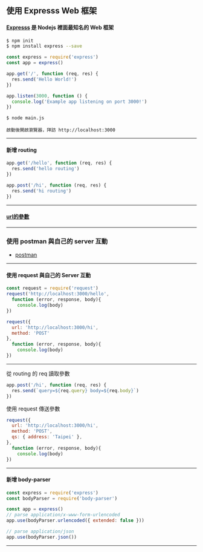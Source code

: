 ## 使用 Expresss Web 框架
#### [Expresss](http://expressjs.com/) 是 Nodejs 裡面最知名的 Web 框架

```bash
$ npm init
$ npm install express --save
```

```javascript
const express = require('express')
const app = express()

app.get('/', function (req, res) {
  res.send('Hello World!')
})

app.listen(3000, function () {
  console.log('Example app listening on port 3000!')
})
```

```bash
$ node main.js
```
```
啟動後開啟瀏覽器，拜訪 http://localhost:3000
```

---

#### 新增 routing
```javascript
app.get('/hello', function (req, res) {
  res.send('hello routing')
})

app.post('/hi', function (req, res) {
  res.send('hi routing')
})
```

---

#### [url的參數](https://nodejs.org/docs/latest/api/url.html#url_url_strings_and_url_objects)


---

### 使用 postman 與自己的 server 互動

* [postman](https://chrome.google.com/webstore/detail/postman/fhbjgbiflinjbdggehcddcbncdddomop?hl=zh-TW)

---

#### 使用 request 與自己的 Server 互動

```javascript
const request = require('request')
request('http://localhost:3000/hello', 
  function (error, response, body){
    console.log(body)
})
```

```javascript
request({
  url: 'http://localhost:3000/hi',
  method: 'POST'
}, 
  function (error, response, body){
    console.log(body)
})
```

---

從 routing 的 req 讀取參數

```javascript
app.post('/hi', function (req, res) {
  res.send(`query=${req.query} body=${req.body}`)
})
```

使用 request 傳送參數

```javascript
request({
  url: 'http://localhost:3000/hi',
  method: 'POST',
  qs: { address: 'Taipei' },
}, 
  function (error, response, body){
    console.log(body)
})
```

---

#### 新增 body-parser

```javascript
const express = require('express')
const bodyParser = require('body-parser')

const app = express()
// parse application/x-www-form-urlencoded
app.use(bodyParser.urlencoded({ extended: false }))

// parse application/json
app.use(bodyParser.json())
```

---

